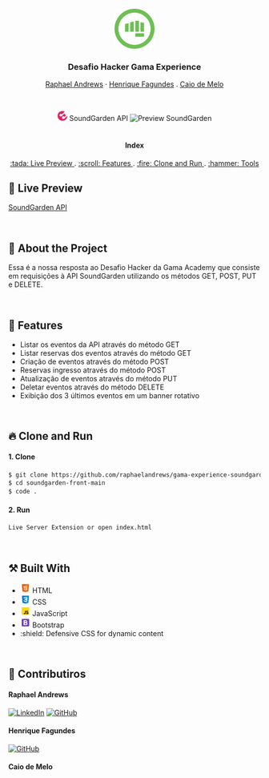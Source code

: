 <div id="top"></div>

<br />
<div align="center">
  <a href="https://gama.academy">
    <img src="./img/gama-logo.png" alt="Logo" width="80" height="80">
  </a>

  <h3 align="center">Desafio Hacker Gama Experience</h3>
   <p align="center">
    <a href="https://github.com/raphaelandrews">Raphael Andrews</a>
    ·
    <a href="https://github.com/HenriqueWolff">Henrique Fagundes</a>
    .
    <a href="">Caio de Melo</a>
  </p>
  
  <br>

  <p align="center">
    <img src="./img/sound-logo.svg" alt="Logo SoundGarden" width="20" height="20"> SoundGarden API
    <img src="./img/preview.gif" alt="Preview SoundGarden" width="auto" height="auto">
    <br />
    <br />
    <h4 align="center">Index</h4>
    <a href="#tada-live-preview"> :tada: Live Preview </a> .
    <a href="#scroll-features"> :scroll: Features </a> .
    <a href="#fire-clone-and-run"> :fire: Clone and Run </a> .
    <a href="#hammer-tools"> :hammer: Tools </a> 
  </p>
</div>

## :tada: Live Preview
[SoundGarden API](https://raphaelandrews.github.io/gama-experience-soundgarden/)

<br />

## :open_file_folder: About the Project
Essa é a nossa resposta ao Desafio Hacker da Gama Academy que consiste em requisições à API SoundGarden utilizando os métodos GET, POST, PUT e DELETE. 

<br />

## :scroll: Features

<ul>
 <li>Listar os eventos da API através do método GET</li>
 <li>Listar reservas dos eventos através do método GET</li>
 <li>Criação de eventos através do método POST</li>
 <li>Reservas ingresso através do método POST</li>
 <li>Atualização de eventos através do método PUT</li>
 <li>Deletar eventos através do método DELETE</li>
 <li>Exibição dos 3 últimos eventos em um banner rotativo</li>
</ul>

<br />

## :fire: Clone and Run
#### 1. Clone
```sh
$ git clone https://github.com/raphaelandrews/gama-experience-soundgarden.git
$ cd soundgarden-front-main
$ code .
```

#### 2. Run
```sh
Live Server Extension or open index.html
```

<br /> 

## :hammer_and_pick: Built With
<ul>
 <li> <img src="./img/html-icon.svg" alt="HTML Icon" width="20" height="20"> HTML</li>
 <li> <img src="./img/css-icon.svg" alt="CSS Icon" width="20" height="20"> CSS</li>
 <li> <img src="./img/js-icon.svg" alt="JS Icon" width="20" height="20"> JavaScript</li>
 <li> <img src="./img/bootstrap-icon.svg" alt="Bootstrap Icon" width="20" height="20"> Bootstrap</li>
 <li> :shield: Defensive CSS for dynamic content </li>
</ul>

<br />

## :handshake: Contributiros
<h4>Raphael Andrews</h4>

[![LinkedIn][linkedin-shield]][linkedin-url]
[![GitHub][github-shield]][github-url]


<h4>Henrique Fagundes</h4>

[![GitHub][github-shield]][github-url2]

<h4>Caio de Melo</h4>

[github-shield]: https://img.shields.io/badge/github-%23121011.svg?style=for-the-badge&logo=github&logoColor=white
[linkedin-shield]: https://img.shields.io/badge/linkedin-%230077B5.svg?style=for-the-badge&logo=linkedin&logoColor=white
[linkedin-url]: https://www.linkedin.com/in/raphael-andrews/
[github-url]: https://github.com/raphaelandrews
[github-url2]: https://github.com/HenriqueWolff

